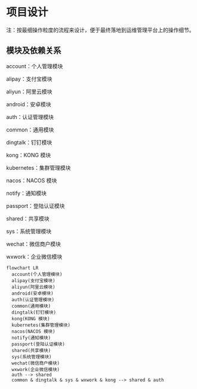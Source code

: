 # 项目设计

注：按最细操作粒度的流程来设计，便于最终落地到运维管理平台上的操作细节。

## 模块及依赖关系

account：个人管理模块

alipay：支付宝模块

aliyun：阿里云模块

android：安卓模块

auth：认证管理模块

common：通用模块

dingtalk：钉钉模块

kong：KONG 模块

kubernetes：集群管理模块

nacos：NACOS 模块

notify：通知模块

passport：登陆认证模块

shared：共享模块

sys：系统管理模块

wechat：微信商户模块

wxwork：企业微信模块

```mermaid
flowchart LR
  account(个人管理模块)
  alipay(支付宝模块)
  aliyun(阿里云模块)
  android(安卓模块)
  auth(认证管理模块)
  common(通用模块)
  dingtalk(钉钉模块)
  kong(KONG 模块)
  kubernetes(集群管理模块)
  nacos(NACOS 模块)
  notify(通知模块)
  passport(登陆认证模块)
  shared(共享模块)
  sys(系统管理模块)
  wechat(微信商户模块)
  wxwork(企业微信模块)
  auth --> shared
  common & dingtalk & sys & wxwork & kong --> shared & auth

```
